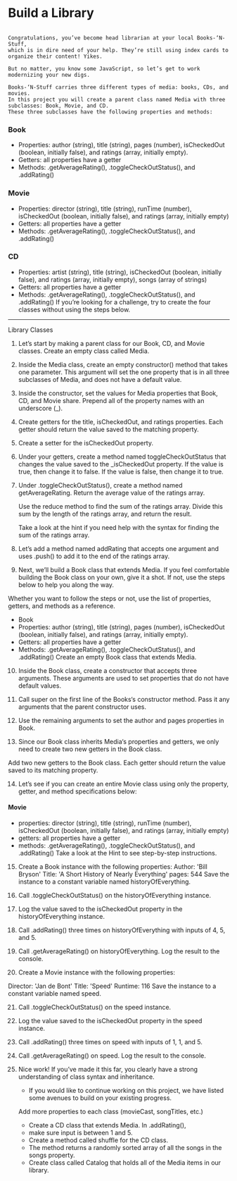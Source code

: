 # Build a Library
```

Congratulations, you’ve become head librarian at your local Books-‘N-Stuff,
which is in dire need of your help. They’re still using index cards to organize their content! Yikes.

But no matter, you know some JavaScript, so let’s get to work modernizing your new digs.

Books-‘N-Stuff carries three different types of media: books, CDs, and movies. 
In this project you will create a parent class named Media with three subclasses: Book, Movie, and CD. 
These three subclasses have the following properties and methods:

```

### Book
* Properties: author (string), title (string), pages (number), isCheckedOut (boolean, initially false), and ratings (array, initially empty).
* Getters: all properties have a getter
* Methods: .getAverageRating(), .toggleCheckOutStatus(), and .addRating()
### Movie
* Properties: director (string), title (string), runTime (number), isCheckedOut (boolean, initially false), and ratings (array, initially empty)
* Getters: all properties have a getter
* Methods: .getAverageRating(), .toggleCheckOutStatus(), and .addRating()
### CD
* Properties: artist (string), title (string), isCheckedOut (boolean, initially false), and ratings (array, initially empty), songs (array of strings)
* Getters: all properties have a getter
* Methods: .getAverageRating(), .toggleCheckOutStatus(), and .addRating()
If you’re looking for a challenge, try to create the four classes without using the steps below.


--------------------------

Library Classes
1. Let’s start by making a parent class for our Book, CD, and Movie classes.
Create an empty class called Media.

2. Inside the Media class, create an empty constructor() method that takes one parameter.
This argument will set the one property that is in all three subclasses of Media, and does not have a default value.

3. Inside the constructor, set the values for Media properties that Book, CD, and Movie share. Prepend all of the property names with an underscore (_).

4. Create getters for the title, isCheckedOut, and ratings properties. Each getter should return the value saved to the matching property.

5. Create a setter for the isCheckedOut property.

6. Under your getters, create a method named toggleCheckOutStatus that changes the value saved to the _isCheckedOut property.
If the value is true, then change it to false. If the value is false, then change it to true.

7. Under .toggleCheckOutStatus(), create a method named getAverageRating. Return the average value of the ratings array.

    Use the reduce method to find the sum of the ratings array. Divide this sum by the length of the ratings array, and return the result.

    Take a look at the hint if you need help with the syntax for finding the sum of the ratings array.

8. Let’s add a method named addRating that accepts one argument and uses .push() to add it to the end of the ratings array.

9. Next, we’ll build a Book class that extends Media. If you feel comfortable building the Book class on your own, give it a shot. If not, use the steps below to help you along the way.

Whether you want to follow the steps or not, use the list of properties, getters, and methods as a reference.

* Book
* Properties: author (string), title (string), pages (number), isCheckedOut (boolean, initially false), and ratings (array, initially empty).
* Getters: all properties have a getter
* Methods: .getAverageRating(), .toggleCheckOutStatus(), and .addRating()
Create an empty Book class that extends Media.

10. Inside the Book class, create a constructor that accepts three arguments. These arguments are used to set properties that do not have default values.

11. Call super on the first line of the Books‘s constructor method. Pass it any arguments that the parent constructor uses.

12. Use the remaining arguments to set the author and pages properties in Book.

13. Since our Book class inherits Media‘s properties and getters, we only need to create two new getters in the Book class.

Add two new getters to the Book class. Each getter should return the value saved to its matching property.

14. Let’s see if you can create an entire Movie class using only the property, getter, and method specifications below:

#### Movie
* properties: director (string), title (string), runTime (number), isCheckedOut (boolean, initially false), and ratings (array, initially empty)
* getters: all properties have a getter
* methods: .getAverageRating(), .toggleCheckOutStatus(), and .addRating()
Take a look at the Hint to see step-by-step instructions.

15. Create a Book instance with the following properties:
Author: 'Bill Bryson'
Title: 'A Short History of Nearly Everything'
pages: 544
Save the instance to a constant variable named historyOfEverything.

16. Call .toggleCheckOutStatus() on the historyOfEverything instance.

17. Log the value saved to the isCheckedOut property in the historyOfEverything instance.

18. Call .addRating() three times on historyOfEverything with inputs of 4, 5, and 5.

19. Call .getAverageRating() on historyOfEverything. Log the result to the console.

20. Create a Movie instance with the following properties:

Director: 'Jan de Bont'
Title: 'Speed'
Runtime: 116
Save the instance to a constant variable named speed.

21. Call .toggleCheckOutStatus() on the speed instance.

22. Log the value saved to the isCheckedOut property in the speed instance.

23. Call .addRating() three times on speed with inputs of 1, 1, and 5.

24. Call .getAverageRating() on speed. Log the result to the console.

25. Nice work! If you’ve made it this far, you clearly have a strong understanding of class syntax and inheritance.

    * If you would like to continue working on this project, we have listed some avenues to build on your existing progress.

    Add more properties to each class (movieCast, songTitles, etc.)
    * Create a CD class that extends Media.
    In .addRating(),
    * make sure input is between 1 and 5.
    * Create a method called shuffle for the CD class.
    * The method returns a randomly sorted array of all the songs in the songs property.
    * Create class called Catalog that holds all of the Media items in our library.
